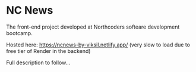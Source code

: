 # NC News

The front-end project developed at Northcoders softeare development bootcamp.

Hosted here: https://ncnews-by-viksil.netlify.app/  (very slow to load due to free tier of Render in the backend)

Full description to follow...
